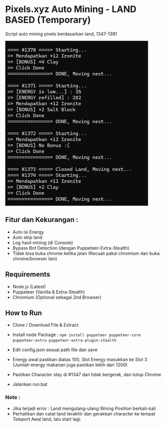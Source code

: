 # Pixels.xyz Auto Mining - LAND BASED (Temporary)

Script auto mining pixels berdasarkan land, 1347-1381

![screenshot](screenshot.png)

## Fitur dan Kekurangan :

- Auto isi Energy
- Auto skip land
- Log hasil mining (di Console)
- Bypass Bot Detection (dengan Puppeteer-Extra-Stealth)
- Tidak bisa buka chrome ketika jalan (Kecuali pakai chromium dan buka chrome/browser lain)

## Requirements

- Node.js (Latest)
- Puppeteer (Vanilla & Extra-Stealth)
- Chromium (Optional sebagai 2nd Browser)

## How to Run

- Clone / Download File & Extract

- Install node Package : 
```npm install puppeteer puppeteer-core puppeteer-extra puppeteer-extra-plugin-stealth```

- Edit config.json sesuai path file dan save

- Energy awal pastikan diatas 100, Slot Energy masukkan ke Slot 3 (Jumlah energy makanan juga pastikan lebih dari 1200)

- Pastikan Character stay di #1347 dan tidak bergerak, dan tutup Chrome

- Jalankan run.bat

### Note :
- Jika terjadi error :
Land mengulang-ulang
Wrong Position berkali-kali
- Perhatikan dan catat land terakhir dan gerakkan character ke tempat Teleport Awal land, lalu start lagi.